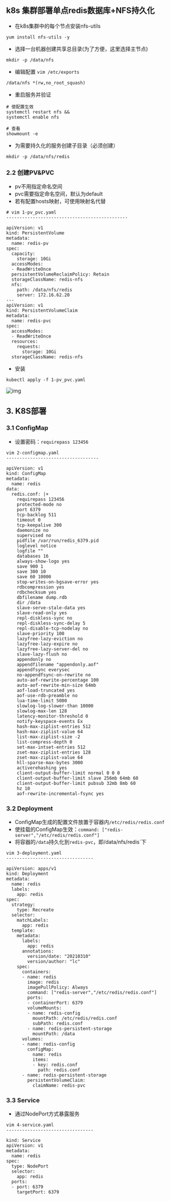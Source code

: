 ## k8s 集群部署单点redis数据库+NFS持久化 ##

- 在k8s集群中的每个节点安装nfs-utils

```shell
yum install nfs-utils -y
```

- 选择一台机器创建共享总目录(为了方便，这里选择主节点)

```shell
mkdir -p /data/nfs
```

- 编辑配置 `vim /etc/exports`

```shell
/data/nfs *(rw,no_root_squash)
```

- 重启服务并验证

```shell
# 使配置生效
systemctl restart nfs &&
systemctl enable nfs

# 查看
showmount -e
```

- 为需要持久化的服务创建子目录（必须创建）

```shell
mkdir -p /data/nfs/redis
```

### 2.2 创建PV&PVC

- pv不用指定命名空间
- pvc需要指定命名空间，默认为default
- 若有配置hosts映射，可使用映射名代替

```text
# vim 1-pv_pvc.yaml
----------------------------------------------

apiVersion: v1
kind: PersistentVolume
metadata:
  name: redis-pv
spec:
  capacity:
    storage: 10Gi
  accessModes:
  - ReadWriteOnce
  persistentVolumeReclaimPolicy: Retain
  storageClassName: redis-nfs
  nfs:
    path: /data/nfs/redis
    server: 172.16.62.20
---
apiVersion: v1
kind: PersistentVolumeClaim
metadata:
  name: redis-pvc
spec:
  accessModes:
  - ReadWriteOnce
  resources:
    requests:
      storage: 10Gi
  storageClassName: redis-nfs
```

- 安装

```text
kubectl apply -f 1-pv_pvc.yaml
```

![img](https://pic1.zhimg.com/80/v2-b4194bca912dd67c95d41870e9e91138_720w.webp)



## 3. K8S部署

### 3.1 ConfigMap

- 设置密码：`requirepass 123456`

```text
vim 2-configmap.yaml
-----------------------------------

apiVersion: v1
kind: ConfigMap
metadata:
  name: redis
data:
  redis.conf: |+
    requirepass 123456
    protected-mode no
    port 6379
    tcp-backlog 511
    timeout 0
    tcp-keepalive 300
    daemonize no
    supervised no
    pidfile /var/run/redis_6379.pid
    loglevel notice
    logfile ""
    databases 16
    always-show-logo yes
    save 900 1
    save 300 10
    save 60 10000
    stop-writes-on-bgsave-error yes
    rdbcompression yes
    rdbchecksum yes
    dbfilename dump.rdb
    dir /data
    slave-serve-stale-data yes
    slave-read-only yes
    repl-diskless-sync no
    repl-diskless-sync-delay 5
    repl-disable-tcp-nodelay no
    slave-priority 100
    lazyfree-lazy-eviction no
    lazyfree-lazy-expire no
    lazyfree-lazy-server-del no
    slave-lazy-flush no
    appendonly no
    appendfilename "appendonly.aof"
    appendfsync everysec
    no-appendfsync-on-rewrite no
    auto-aof-rewrite-percentage 100
    auto-aof-rewrite-min-size 64mb
    aof-load-truncated yes
    aof-use-rdb-preamble no
    lua-time-limit 5000
    slowlog-log-slower-than 10000
    slowlog-max-len 128
    latency-monitor-threshold 0
    notify-keyspace-events Ex
    hash-max-ziplist-entries 512
    hash-max-ziplist-value 64
    list-max-ziplist-size -2
    list-compress-depth 0
    set-max-intset-entries 512
    zset-max-ziplist-entries 128
    zset-max-ziplist-value 64
    hll-sparse-max-bytes 3000
    activerehashing yes
    client-output-buffer-limit normal 0 0 0
    client-output-buffer-limit slave 256mb 64mb 60
    client-output-buffer-limit pubsub 32mb 8mb 60
    hz 10
    aof-rewrite-incremental-fsync yes
```

### 3.2 Deployment

- ConfigMap生成的配置文件放置于容器内`/etc/redis/redis.conf`
- 使挂载的ConfigMap生效：`command: ["redis-server","/etc/redis/redis.conf"]`
- 将容器的`/data`持久化到`redis-pvc`，即/data/nfs/redis`下

```text
vim 3-deployment.yaml
---------------------------------

apiVersion: apps/v1
kind: Deployment
metadata:
  name: redis
  labels:
    app: redis
spec:
  strategy:
    type: Recreate
  selector:
    matchLabels:
      app: redis
  template:
    metadata:
      labels:
        app: redis
      annotations:
        version/date: "20210310"
        version/author: "lc"
    spec:
      containers:
      - name: redis
        image: redis
        imagePullPolicy: Always
        command: ["redis-server","/etc/redis/redis.conf"]
        ports:
        - containerPort: 6379
        volumeMounts:
        - name: redis-config
          mountPath: /etc/redis/redis.conf
          subPath: redis.conf
        - name: redis-persistent-storage
          mountPath: /data
      volumes:
      - name: redis-config
        configMap:
          name: redis
          items:
          - key: redis.conf
            path: redis.conf
      - name: redis-persistent-storage
        persistentVolumeClaim:
          claimName: redis-pvc
```

### 3.3 Service

- 通过NodePort方式暴露服务

```text
vim 4-service.yaml
---------------------------------

kind: Service
apiVersion: v1
metadata:
  name: redis
spec:
  type: NodePort
  selector:
    app: redis
  ports:
  - port: 6379
    targetPort: 6379
```
